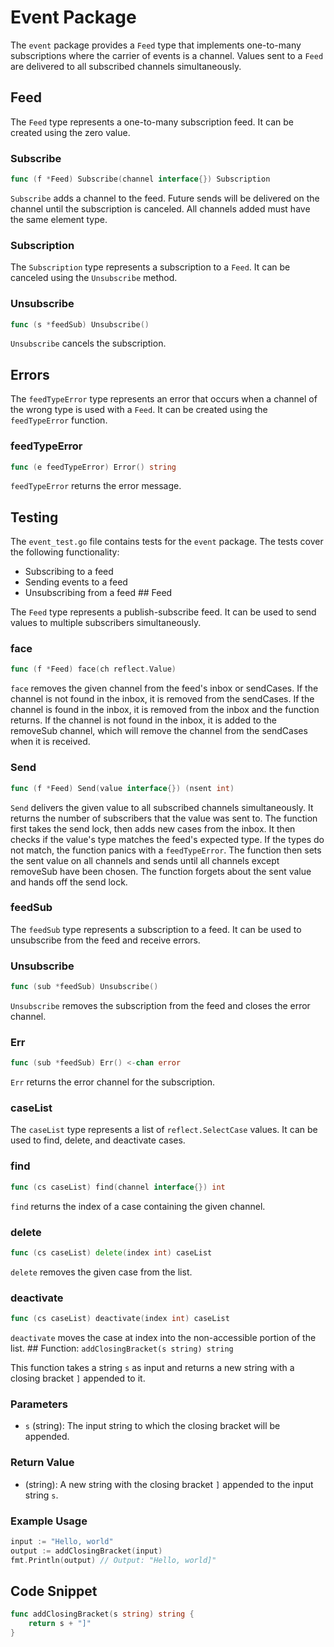 # Event Package

The `event` package provides a `Feed` type that implements one-to-many subscriptions where the carrier of events is a channel. Values sent to a `Feed` are delivered to all subscribed channels simultaneously.

## Feed

The `Feed` type represents a one-to-many subscription feed. It can be created using the zero value.

### Subscribe

```go
func (f *Feed) Subscribe(channel interface{}) Subscription
```

`Subscribe` adds a channel to the feed. Future sends will be delivered on the channel until the subscription is canceled. All channels added must have the same element type.

### Subscription

The `Subscription` type represents a subscription to a `Feed`. It can be canceled using the `Unsubscribe` method.

### Unsubscribe

```go
func (s *feedSub) Unsubscribe()
```

`Unsubscribe` cancels the subscription.

## Errors

The `feedTypeError` type represents an error that occurs when a channel of the wrong type is used with a `Feed`. It can be created using the `feedTypeError` function.

### feedTypeError

```go
func (e feedTypeError) Error() string
```

`feedTypeError` returns the error message.

## Testing

The `event_test.go` file contains tests for the `event` package. The tests cover the following functionality:

- Subscribing to a feed
- Sending events to a feed
- Unsubscribing from a feed ## Feed

The `Feed` type represents a publish-subscribe feed. It can be used to send values to multiple subscribers simultaneously.

### face

```go
func (f *Feed) face(ch reflect.Value)
```

`face` removes the given channel from the feed's inbox or sendCases. If the channel is not found in the inbox, it is removed from the sendCases. If the channel is found in the inbox, it is removed from the inbox and the function returns. If the channel is not found in the inbox, it is added to the removeSub channel, which will remove the channel from the sendCases when it is received.

### Send

```go
func (f *Feed) Send(value interface{}) (nsent int)
```

`Send` delivers the given value to all subscribed channels simultaneously. It returns the number of subscribers that the value was sent to. The function first takes the send lock, then adds new cases from the inbox. It then checks if the value's type matches the feed's expected type. If the types do not match, the function panics with a `feedTypeError`. The function then sets the sent value on all channels and sends until all channels except removeSub have been chosen. The function forgets about the sent value and hands off the send lock.

### feedSub

The `feedSub` type represents a subscription to a feed. It can be used to unsubscribe from the feed and receive errors.

### Unsubscribe

```go
func (sub *feedSub) Unsubscribe()
```

`Unsubscribe` removes the subscription from the feed and closes the error channel.

### Err

```go
func (sub *feedSub) Err() <-chan error
```

`Err` returns the error channel for the subscription.

### caseList

The `caseList` type represents a list of `reflect.SelectCase` values. It can be used to find, delete, and deactivate cases.

### find

```go
func (cs caseList) find(channel interface{}) int
```

`find` returns the index of a case containing the given channel.

### delete

```go
func (cs caseList) delete(index int) caseList
```

`delete` removes the given case from the list.

### deactivate

```go
func (cs caseList) deactivate(index int) caseList
```

`deactivate` moves the case at index into the non-accessible portion of the list. ## Function: `addClosingBracket(s string) string`

This function takes a string `s` as input and returns a new string with a closing bracket `]` appended to it. 

### Parameters
- `s` (string): The input string to which the closing bracket will be appended.

### Return Value
- (string): A new string with the closing bracket `]` appended to the input string `s`.

### Example Usage
```go
input := "Hello, world"
output := addClosingBracket(input)
fmt.Println(output) // Output: "Hello, world]"
```

## Code Snippet
```go
func addClosingBracket(s string) string {
    return s + "]"
}
```